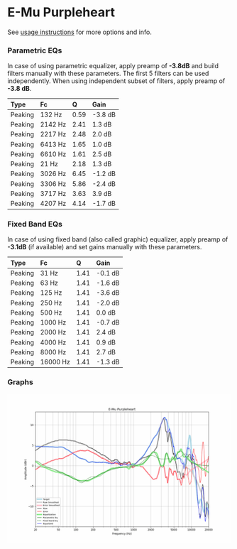 # E-Mu Purpleheart
See [usage instructions](https://github.com/jaakkopasanen/AutoEq#usage) for more options and info.

### Parametric EQs
In case of using parametric equalizer, apply preamp of **-3.8dB** and build filters manually
with these parameters. The first 5 filters can be used independently.
When using independent subset of filters, apply preamp of **-3.8 dB**.

| Type    | Fc      |    Q | Gain    |
|:--------|:--------|:-----|:--------|
| Peaking | 132 Hz  | 0.59 | -3.8 dB |
| Peaking | 2142 Hz | 2.41 | 1.3 dB  |
| Peaking | 2217 Hz | 2.48 | 2.0 dB  |
| Peaking | 6413 Hz | 1.65 | 1.0 dB  |
| Peaking | 6610 Hz | 1.61 | 2.5 dB  |
| Peaking | 21 Hz   | 2.18 | 1.3 dB  |
| Peaking | 3026 Hz | 6.45 | -1.2 dB |
| Peaking | 3306 Hz | 5.86 | -2.4 dB |
| Peaking | 3717 Hz | 3.63 | 3.9 dB  |
| Peaking | 4207 Hz | 4.14 | -1.7 dB |

### Fixed Band EQs
In case of using fixed band (also called graphic) equalizer, apply preamp of **-3.1dB**
(if available) and set gains manually with these parameters.

| Type    | Fc       |    Q | Gain    |
|:--------|:---------|:-----|:--------|
| Peaking | 31 Hz    | 1.41 | -0.1 dB |
| Peaking | 63 Hz    | 1.41 | -1.6 dB |
| Peaking | 125 Hz   | 1.41 | -3.6 dB |
| Peaking | 250 Hz   | 1.41 | -2.0 dB |
| Peaking | 500 Hz   | 1.41 | 0.0 dB  |
| Peaking | 1000 Hz  | 1.41 | -0.7 dB |
| Peaking | 2000 Hz  | 1.41 | 2.4 dB  |
| Peaking | 4000 Hz  | 1.41 | 0.9 dB  |
| Peaking | 8000 Hz  | 1.41 | 2.7 dB  |
| Peaking | 16000 Hz | 1.41 | -1.3 dB |

### Graphs
![](./E-Mu%20Purpleheart.png)